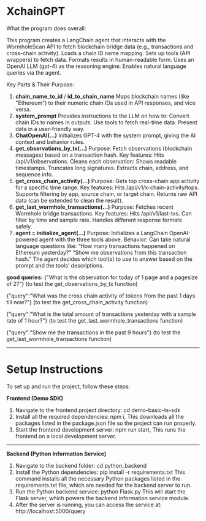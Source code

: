 # XchainGPT
What the program does overall:

This program creates a LangChain agent that interacts with the WormholeScan API to fetch blockchain bridge data (e.g., transactions and cross-chain activity).
Loads a chain ID name mapping. 
Sets up tools (API wrappers) to fetch data.
Formats results in human-readable form. 
Uses an OpenAI LLM (gpt-4) as the reasoning engine. 
Enables natural language queries via the agent. 

Key Parts & Their Purpose: 

1. **chain_name_to_id** / **id_to_chain_name** Maps blockchain names (like "Ethereum") to their numeric chain IDs used in API responses, and vice versa. 
2. **system_prompt** Provides instructions to the LLM on how to: Convert chain IDs to names in outputs. Use tools to fetch real-time data. Present data in a user-friendly way. 
3. **ChatOpenAI(...)** Initializes GPT-4 with the system prompt, giving the AI context and behavior rules. 
4. **get_observations_by_tx(...)** Purpose: Fetch observations (blockchain messages) based on a transaction hash. Key features: Hits /api/v1/observations. Cleans each observation: Shows readable timestamps. Truncates long signatures. Extracts chain, address, and sequence info. 
5. **get_cross_chain_activity(...)** Purpose: Gets top cross-chain app activity for a specific time range. Key features: Hits /api/v1/x-chain-activity/tops. Supports filtering by app, source chain, or target chain. Returns raw API data (can be extended to clean the result). 
6. **get_last_wormhole_transactions(...)** Purpose: Fetches recent Wormhole bridge transactions. Key features: Hits /api/v1/last-txs. Can filter by time and sample rate. Handles different response formats safely. 
7. **agent = initialize_agent(...)** Purpose: Initializes a LangChain OpenAI-powered agent with the three tools above. Behavior: Can take natural language questions like: “How many transactions happened on Ethereum yesterday?” “Show me observations from this transaction hash.” The agent decides which tool(s) to use to answer based on the prompt and the tools’ descriptions. 

**good queries:**
{"What is the observation for today of 1 page and a pagesize of 2?"}
(to test the get_observations_by_tx function)

{"query":"What was the cross chain activity of tokens from the past 1 days till now?"}
(to test the get_cross_chain_activity function)

{"query":"What is the total amount of transactions yesterday with a sample rate of 1 hour?"}
(to test the get_last_wormhole_transactions function)

{"query":"Show me the transactions in the past 9 hours"}
(to test the get_last_wormhole_transactions function)


______________
# Setup Instructions

To set up and run the project, follow these steps:

**Frontend (Demo SDK)**
1.  Navigate to the frontend project directory:
 cd demo-basic-ts-sdk
2.  Install all the required dependencies:
 npm i, 
This downloads all the packages listed in the package.json file so the project can run properly.
3.  Start the frontend development server:
 npm run start, 
This runs the frontend on a local development server.
______________
**Backend (Python Information Service)**
1.	Navigate to the backend folder:
	cd python_backend
2.	Install the Python dependencies:
	pip install -r requirements.txt
This command installs all the necessary Python packages listed in the requirements.txt file, which are needed for the backend server to run.
3.	Run the Python backend service:
	python Flask.py
This will start the Flask server, which powers the backend information service module.
4.  After the server is running, you can access the service at:
	http://localhost:5000/query

